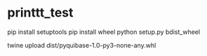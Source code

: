 # printtt_test

pip install setuptools
pip install wheel
python setup.py bdist_wheel

twine upload dist/pyquibase-1.0-py3-none-any.whl